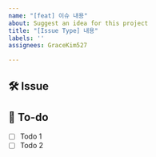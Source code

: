 ```yaml
---
name: "[feat] 이슈 내용"
about: Suggest an idea for this project
title: "[Issue Type] 내용"
labels: ''
assignees: GraceKim527

---
```


## 🛠 Issue

<!-- 이슈에 대해 간략하게 설명해주세요 -->

## 📝 To-do

<!-- 진행할 작업에 대해 적어주세요 -->

- [ ] Todo 1
- [ ] Todo 2
